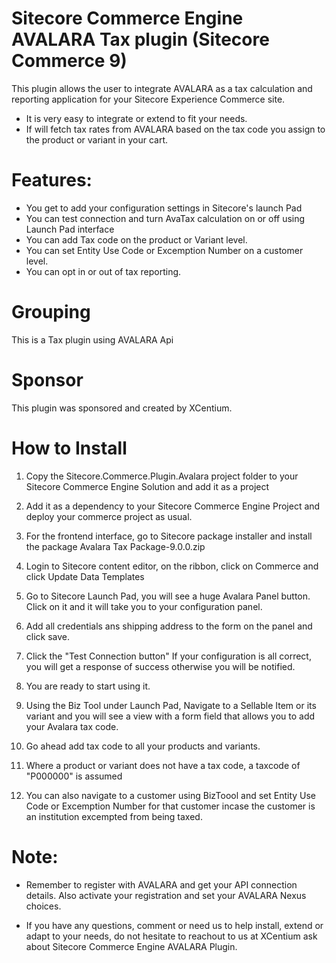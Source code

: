 ﻿
Sitecore Commerce Engine AVALARA Tax plugin (Sitecore Commerce 9)
======================================

This plugin allows the user to integrate AVALARA as a tax calculation and reporting application for your Sitecore Experience Commerce site. 
- It is very easy to integrate or extend to fit your needs.
- If will fetch tax rates from AVALARA based on the tax code you assign to the product or variant in your cart.



Features:
===========
- You get to add your configuration settings in Sitecore's launch Pad
- You can test connection and turn AvaTax calculation on or off using Launch Pad interface
- You can add Tax code on the product or Variant level.
- You can set Entity Use Code or Excemption Number on a customer level.
- You can opt in or out of tax reporting.


Grouping
========
This is a Tax plugin using AVALARA Api

Sponsor
=======
This plugin was sponsored and created by XCentium.

How to Install
==============

1. Copy the Sitecore.Commerce.Plugin.Avalara project folder to your Sitecore Commerce Engine Solution and add it as a project 

2. Add it as a dependency to your Sitecore Commerce Engine Project and deploy your commerce project as usual.

3. For the frontend interface, go to Sitecore package installer and install the package Avalara Tax Package-9.0.0.zip

4. Login to Sitecore content editor, on the ribbon, click on Commerce and click Update Data Templates

5. Go to Sitecore Launch Pad, you will see a huge Avalara Panel button. Click on it and it will take you to your configuration panel.

6. Add all credentials ans shipping address to the form on the panel and click save. 

7. Click the "Test Connection button" If your configuration is all correct, you will get a response of success otherwise you will be notified.

8. You are ready to start using it.

9. Using the Biz Tool under Launch Pad, Navigate to a Sellable Item or its variant and you will see a view with a form field that allows you to add your Avalara tax code.

10. Go ahead add tax code to all your products and variants.

11. Where a product or variant does not have a tax code, a taxcode of "P000000" is assumed

12. You can also navigate to a customer using BizToool and set Entity Use Code or Excemption Number for that customer incase the customer is an institution excempted from being taxed.

Note:
=====
- Remember to register with AVALARA and get your API connection details. Also activate your registration and set your AVALARA Nexus choices.

- If you have any questions, comment or need us to help install, extend or adapt to your needs, do not hesitate to reachout to us at XCentium ask about Sitecore Commerce Engine AVALARA Plugin.






